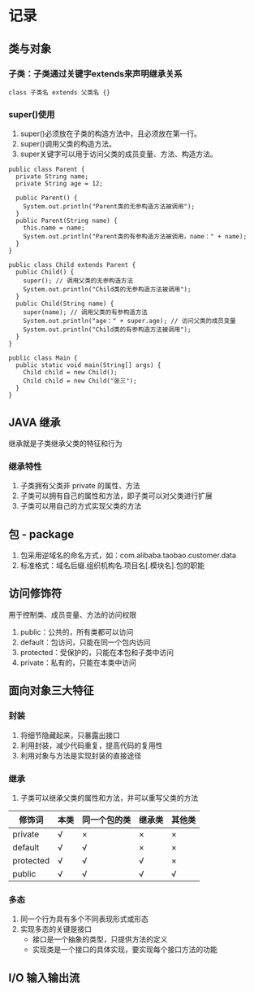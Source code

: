 # 记录

## 类与对象
### 子类：子类通过关键字extends来声明继承关系
```
class 子类名 extends 父类名 {}
```
### super()使用
1. super()必须放在子类的构造方法中，且必须放在第一行。
2. super()调用父类的构造方法。
3. super关键字可以用于访问父类的成员变量、方法、构造方法。
```
public class Parent {
  private String name;
  private String age = 12;

  public Parent() {
    System.out.println("Parent类的无参构造方法被调用");
  }
  public Parent(String name) {
    this.name = name;
    System.out.println("Parent类的有参构造方法被调用，name：" + name);
  }
}

public class Child extends Parent {
  public Child() {
    super(); // 调用父类的无参构造方法
    System.out.println("Child类的无参构造方法被调用");
  }
  public Child(String name) {
    super(name); // 调用父类的有参构造方法
    System.out.println("age：" + super.age); // 访问父类的成员变量
    System.out.println("Child类的有参构造方法被调用");
  }
}

public class Main {
  public static void main(String[] args) {
    Child child = new Child();
    Child child = new Child("张三");
  }
}
```

## JAVA 继承
继承就是子类继承父类的特征和行为
### 继承特性
1. 子类拥有父类非 private 的属性、方法
2. 子类可以拥有自己的属性和方法，即子类可以对父类进行扩展
3. 子类可以用自己的方式实现父类的方法



## 包 - package
1. 包采用逆域名的命名方式，如：com.alibaba.taobao.customer.data
2. 标准格式：域名后缀.组织机构名.项目名[.模块名].包的职能


## 访问修饰符
用于控制类、成员变量、方法的访问权限
1. public：公共的，所有类都可以访问
2. default：包访问，只能在同一个包内访问
3. protected：受保护的，只能在本包和子类中访问
4. private：私有的，只能在本类中访问

## 面向对象三大特征
### 封装
1. 将细节隐藏起来，只暴露出接口
2. 利用封装，减少代码重复，提高代码的复用性
3. 利用对象与方法是实现封装的直接途径
### 继承
1. 子类可以继承父类的属性和方法，并可以重写父类的方法

| 修饰词       | 本类 | 同一个包的类 | 继承类 | 其他类 |
|-----------|----|--------|-----|-----|
| private   | √  | ×      | ×   | ×   |
| default   | √  | √      | ×   | ×   |
| protected | √  | √      | √   | ×   |
| public    | √  | √      | √   | √   |

### 多态
1. 同一个行为具有多个不同表现形式或形态
2. 实现多态的关键是接口
   - 接口是一个抽象的类型，只提供方法的定义
   - 实现类是一个接口的具体实现，要实现每个接口方法的功能

## I/O 输入输出流
